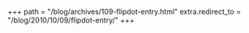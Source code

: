 +++
path = "/blog/archives/109-flipdot-entry.html"
extra.redirect_to = "/blog/2010/10/09/flipdot-entry/"
+++
